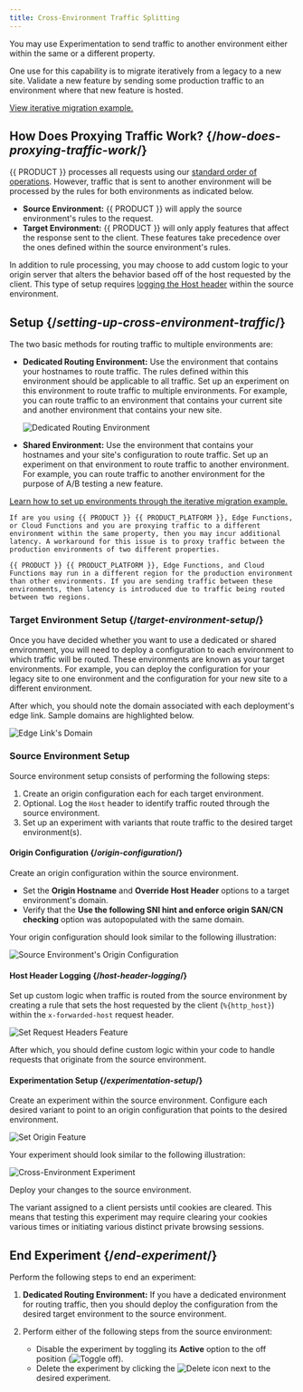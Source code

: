 ```yaml
---
title: Cross-Environment Traffic Splitting
---
```


You may use Experimentation to send traffic to another environment either within the same or a different property. 

One use for this capability is to migrate iteratively from a legacy to a new site. Validate a new feature by sending some production traffic to an environment where that new feature is hosted. 

[View iterative migration example.](/guides/experimentation/iterative_migration)

## How Does Proxying Traffic Work? {/*how-does-proxying-traffic-work*/}

{{ PRODUCT }} processes all requests using our [standard order of operations](/guides/v7/performance/request#order-of-operations). However, traffic that is sent to another environment will be processed by the rules for both environments as indicated below. 

-   **Source Environment:** {{ PRODUCT }} will apply the source environment's rules to the request. 
-   **Target Environment:** {{ PRODUCT }} will only apply features that affect the response sent to the client. These features take precedence over the ones defined within the source environment's rules.

In addition to rule processing, you may choose to add custom logic to your origin server that alters the behavior based off of the host requested by the client. This type of setup requires [logging the Host header](#host-header-logging) within the source environment.

## Setup {/*setting-up-cross-environment-traffic*/}

The two basic methods for routing traffic to multiple environments are:

-   **Dedicated Routing Environment:** Use the environment that contains your hostnames to route traffic. The rules defined within this environment should be applicable to all traffic. Set up an experiment on this environment to route traffic to multiple environments. For example, you can route traffic to an environment that contains your current site and another environment that contains your new site.

    ![Dedicated Routing Environment](/images/v7/experimentation-routing-environment.png)

-   **Shared Environment:** Use the environment that contains your hostnames and your site's configuration to route traffic. Set up an experiment on that environment to route traffic to another environment. For example, you can route traffic to another environment for the purpose of A/B testing a new feature.

[Learn how to set up environments through the iterative migration example.](/guides/experimentation/iterative_migration)

<Callout type="important">

    If are you using {{ PRODUCT }} {{ PRODUCT_PLATFORM }}, Edge Functions, or Cloud Functions and you are proxying traffic to a different environment within the same property, then you may incur additional latency. A workaround for this issue is to proxy traffic between the production environments of two different properties.

    {{ PRODUCT }} {{ PRODUCT_PLATFORM }}, Edge Functions, and Cloud Functions may run in a different region for the production environment than other environments. If you are sending traffic between these environments, then latency is introduced due to traffic being routed between two regions. 

</Callout>

### Target Environment Setup {/*target-environment-setup*/}

Once you have decided whether you want to use a dedicated or shared environment, you will need to deploy a configuration to each environment to which traffic will be routed. These environments are known as your target environments. For example, you can deploy the configuration for your legacy site to one environment and the configuration for your new site to a different environment. 

After which, you should note the domain associated with each deployment's edge link. Sample domains are highlighted below.

![Edge Link's Domain](/images/v7/experimentation-cross-env-experiment-edge-link.png?width=650)

### Source Environment Setup

Source environment setup consists of performing the following steps:

1.  Create an origin configuration each for each target environment.
2.  Optional. Log the `Host` header to identify traffic routed through the source environment.
3.  Set up an experiment with variants that route traffic to the desired target environment(s).

#### Origin Configuration {/*origin-configuration*/}

Create an origin configuration within the source environment. 

-   Set the **Origin Hostname** and **Override Host Header** options to a target environment's domain.
-   Verify that the **Use the following SNI hint and enforce origin SAN/CN checking** option was autopopulated with the same domain.

Your origin configuration should look similar to the following illustration:

![Source Environment's Origin Configuration](/images/v7/experimentation-cross-env-experiment-origin-configuration.png?width=650)

#### Host Header Logging {/*host-header-logging*/}

Set up custom logic when traffic is routed from the source environment by creating a rule that sets the host requested by the client (`%{http_host}`) within the `x-forwarded-host` request header.

![Set Request Headers Feature](/images/v7/experimentation-cross-env-experiment-host.png)

After which, you should define custom logic within your code to handle requests that originate from the source environment.

#### Experimentation Setup {/*experimentation-setup*/}

Create an experiment within the source environment. Configure each desired variant to point to an origin configuration that points to the desired environment. 

![Set Origin Feature](/images/v7/experimentation-cross-env-experiment-set-origin.png)

Your experiment should look similar to the following illustration:

![Cross-Environment Experiment](/images/v7/experimentation-cross-env-experiment.png?width=650)

Deploy your changes to the source environment.

<Callout type="info">

  The variant assigned to a client persists until cookies are cleared. This means that testing this experiment may require clearing your cookies various times or initiating various distinct private browsing sessions. 

</Callout>

## End Experiment {/*end-experiment*/}

Perform the following steps to end an experiment:

1.  **Dedicated Routing Environment:** If you have a dedicated environment for routing traffic, then you should deploy the configuration from the desired target environment to the source environment. 

2.  Perform either of the following steps from the source environment:

    -   Disable the experiment by toggling its **Active** option to the off position (<Image inline src="/images/v7/icons/toggle-off-large.png" alt="Toggle off" />).
    -   Delete the experiment by clicking the <Image inline src="/images/v7/icons/delete-5.png" alt="Delete" /> icon next to the desired experiment.
